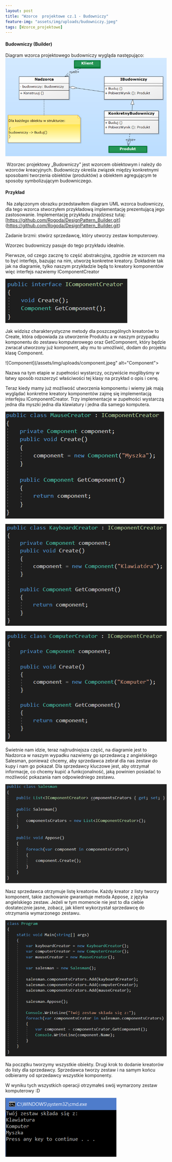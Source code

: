 ```yaml
---
layout: post
title: "Wzorce  projektowe cz.1 - Budowniczy"
feature-img: "assets/img/uploads/budowniczy.jpeg"
tags: [Wzorce_projektowe]
---
```


#### Budowniczy (Builder)

Diagram wzorca projektowego budowniczy wygląda następująco:
![Diagram - Budowniczy](/assets/img/uploads/budowniczy-diagram.jpeg)


&nbsp;Wzorzec projektowy „Budowniczy” jest wzorcem obiektowym i należy do wzorców kreacyjnych. Budowniczy określa związek między konkretnymi sposobami tworzenia obiektów (produktów) a obiektem agregującym te sposoby symbolizującym budowniczego.



#### Przykład

&nbsp;Na załączonym obrazku przedstawiłem diagram UML wzorca budowniczy, dla tego wzorca stworzyłem przykładową implementację prezentującą jego zastosowanie. Implementację przykładu znajdziesz tutaj:
[https://github.com/Rogoda/DesignPattern_Builder.git]
 (https://github.com/Rogoda/DesignPattern_Builder.git)

Zadanie brzmi: stwórz sprzedawcę, który utworzy zestaw komputerowy.

Wzorzec budowniczy pasuje do tego przykładu idealnie.


Pierwsze, od czego zacznę to część abstrakcyjna, zgodnie ze wzorcem ma to być interfejs, bazując na nim, utworzę konkretne kreatory. Dokładnie tak jak na diagramie, tylko naszym przykładzie będą to kreatory komponentów więc interfejs nazwiemy IComponentCreator

![IComponentCrator](/assets/img/uploads/icomponentcreator.jpeg)


Jak widzisz charakterystyczne metody dla poszczególnych kreatorów to Create, która odpowiada za utworzenie Produktu a w naszym przypadku komponentu do zestawu komputerowego oraz GetComponent, który będzie zwracał utworzony już komponent, aby mu to umożliwić, dodam do projektu klasę Component.

![Component](/assets/img/uploads/component.jpeg" alt="Component">

Nazwa na tym etapie w zupełności wystarczy, oczywiście moglibyśmy w łatwy sposób rozszerzyć właściwości tej klasy na przykład o opis i cenę. 


Teraz kiedy mamy już możliwość utworzenia komponentu i wiemy jak mają wyglądać konkretne kreatory komponentów zajmę się implementacją interfejsu IComponentCreator. Trzy implementacje w zupełności wystarczą jedna dla myszki jedna dla klawiatury i jedna dla samego komputera.

![MauseCreator](/assets/img/uploads/mausecreator.jpeg)

![KeyboardCreator](/assets/img/uploads/keyboardcreator.jpeg)

![ComputerCreator](/assets/img/uploads/computercreator.jpeg)


Świetnie nam idzie, teraz najtrudniejsza część, na diagramie jest to Nadzorca w naszym wypadku nazwiemy go sprzedawcą z angielskiego Salesman, ponieważ chcemy, aby sprzedawca zebrał dla nas zestaw do kupy i nam go pokazał.
Dla sprzedawcy kluczowe jest, aby otrzymał informacje, co chcemy kupić a funkcjonalność, jaką powinien posiadać to możliwość pokazania nam odpowiedniego zestawu.

![Salesman](/assets/img/uploads/salesman.jpeg)

Nasz sprzedawca otrzymuje listę kreatorów. Każdy kreator z listy tworzy komponent, takie zachowanie gwarantuje metoda Appose, z języka angielskiego zestaw. Jeżeli w tym momencie nie jest to dla ciebie dostatecznie jasne, zobacz, jak klient wykorzystał sprzedawcę do otrzymania wymarzonego zestawu.


![Program](/assets/img/uploads/budowniczy-program.jpeg)
 
Na początku tworzymy wszystkie obiekty. Drugi krok to dodanie kreatorów do listy dla sprzedawcy. Sprzedawca tworzy zestaw i na samym końcu odbieramy od sprzedawcy wszystkie komponenty.

W wyniku tych wszystkich operacji otrzymałeś swój wymarzony zestaw komputerowy :D


![CMD - rezultat](/assets/img/uploads/budowniczy-cmd.jpeg)

